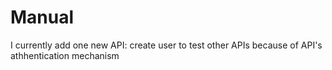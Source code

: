 # Manual

I currently add one new API: create user to test other APIs because of API's athhentication mechanism
